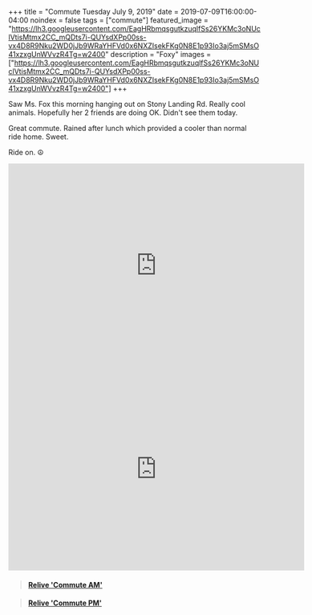 +++
title =  "Commute Tuesday July 9, 2019"
date = 2019-07-09T16:00:00-04:00
noindex = false
tags = ["commute"]
featured_image = "https://lh3.googleusercontent.com/EagHRbmqsgutkzuqlfSs26YKMc3oNUclVtisMtmx2CC_mQDts7i-QUYsdXPp00ss-vx4D8R9Nku2WD0jJb9WRaYHFVd0x6NXZIsekFKg0N8E1p93Io3aj5mSMsO41xzxgUnWVvzR4Tg=w2400"
description = "Foxy"
images = ["https://lh3.googleusercontent.com/EagHRbmqsgutkzuqlfSs26YKMc3oNUclVtisMtmx2CC_mQDts7i-QUYsdXPp00ss-vx4D8R9Nku2WD0jJb9WRaYHFVd0x6NXZIsekFKg0N8E1p93Io3aj5mSMsO41xzxgUnWVvzR4Tg=w2400"]
+++

Saw Ms. Fox this morning hanging out on Stony Landing Rd. Really cool animals. Hopefully her 2 friends are doing OK. Didn't see them today.

Great commute. Rained after lunch which provided a cooler than normal ride home. Sweet.

Ride on. ☮


<iframe height='405' width='590' frameborder='0' allowtransparency='true' scrolling='no' src='https://www.strava.com/activities/2516830842/embed/d801c5749ae63f0729ac4c3a843e1bd53c088b11'></iframe>

<iframe height='405' width='590' frameborder='0' allowtransparency='true' scrolling='no' src='https://www.strava.com/activities/2518751834/embed/21004465f1befa69028840dac4e0b3367edbe3cd'></iframe>

<blockquote class="embedly-card" data-card-controls="0" data-card-key="f1631a41cb254ca5b035dc5747a5bd75"><h4><a href="https://www.relive.cc/view/2516830842?r=embed-site">Relive 'Commute AM'</a></h4></blockquote>
        <script async src="https://cdn.embedly.com/widgets/platform.js" charset="UTF-8"></script>

<blockquote class="embedly-card" data-card-controls="0" data-card-key="f1631a41cb254ca5b035dc5747a5bd75"><h4><a href="https://www.relive.cc/view/2518751834?r=embed-site">Relive 'Commute PM'</a></h4></blockquote>
        <script async src="https://cdn.embedly.com/widgets/platform.js" charset="UTF-8"></script>

